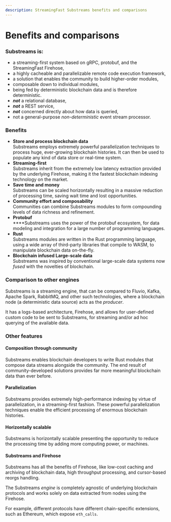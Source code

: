 ```yaml
---
description: StreamingFast Substreams benefits and comparisons
---
```


# Benefits and comparisons

### Substreams is:

* a streaming-first system based on gRPC, protobuf, and the StreamingFast Firehose,
* a highly cacheable and parallelizable remote code execution framework,
* a solution that enables the community to build higher-order modules,
* composable down to individual modules,
* being fed by deterministic blockchain data and is therefore deterministic.
* _**not**_ a relational database,
* _**not**_ a REST service,
* _**not**_ concerned directly about how data is queried,
* not a general-purpose _non-deterministic_ event stream processor.

### Benefits&#x20;

* **Store and process blockchain data**\
  Substreams employs extremely powerful parallelization techniques to process huge, ever-growing blockchain histories. It can then be used to populate any kind of data store or real-time system.
* **Streaming-first**\
  Substreams inherit from the extremely low latency extraction provided by the underlying Firehose, making it the fastest blockchain indexing technology on the market.
* **Save time and money**\
  Substreams can be scaled horizontally resulting in a massive reduction of processing time, saving wait time and lost opportunities.
* **Community effort and composability**\
  Communities can combine Substreams modules to form compounding levels of data richness and refinement.
* **Protobuf**\
  ****Substreams uses the power of the protobuf ecosystem, for data modeling and integration for a large number of programming languages.
* **Rust**\
  Substreams modules are written in the Rust programming language, using a wide array of third-party libraries that compile to WASM, to manipulate blockchain data on-the-fly.
* **Blockchain infused Large-scale data**\
  Substreams was inspired by conventional large-scale data systems now _fused_ with the novelties of blockchain.

### Comparison to other engines

Substreams is a streaming engine, that can be compared to Fluvio, Kafka, Apache Spark, RabbitMQ, and other such technologies, where a blockchain node (a deterministic data source) acts as the _producer_.

It has a logs-based architecture, Firehose, and allows for user-defined custom code to be sent to Substreams, for streaming and/or ad hoc querying of the available data.

### **Other features**

#### Composition through community

Substreams enables blockchain developers to write Rust modules that compose data streams alongside the community. The end result of community-developed solutions provides far more meaningful blockchain data than ever before.

#### Parallelization

Substreams provides extremely high-performance indexing by virtue of parallelization, in a streaming-first fashion. These powerful parallelization techniques enable the efficient processing of enormous blockchain histories.

#### Horizontally scalable

Substreams is horizontally scalable presenting the opportunity to reduce the processing time by adding more computing power, or machines.

#### Substreams and Firehose

Substreams has all the benefits of Firehose, like low-cost caching and archiving of blockchain data, high throughput processing, and cursor-based reorgs handling.

The Substreams _engine_ is completely agnostic of underlying blockchain protocols and works solely on data extracted from nodes using the Firehose.

For example, different protocols have different chain-specific extensions, such as Ethereum, which expose `eth_calls`.

###
